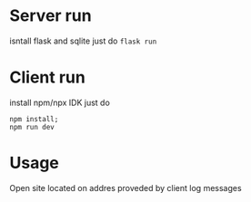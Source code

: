 # Server run
isntall flask and sqlite
just do `flask run`

# Client run
install npm/npx IDK
just do

```
npm install;
npm run dev
```

# Usage
Open site located on addres proveded by client log messages
